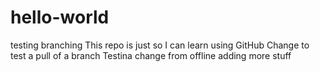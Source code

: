 # hello-world
testing branching
This repo is just so I can learn using GitHub
Change to test a pull of a branch
Testina change from offline
adding more stuff
